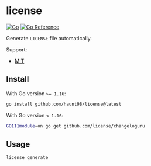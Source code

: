 # license

[![Go](https://github.com/haunt98/license/workflows/Go/badge.svg?branch=main)](https://github.com/haunt98/license/actions)
[![Go Reference](https://pkg.go.dev/badge/github.com/haunt98/license.svg)](https://pkg.go.dev/github.com/haunt98/license)

Generate `LICENSE` file automatically.

Support:

- [MIT](https://choosealicense.com/licenses/mit/)

## Install

With Go version `>= 1.16`:

```sh
go install github.com/haunt98/license@latest
```

With Go version `< 1.16`:

```sh
GO111module=on go get github.com/license/changeloguru
```

## Usage

```sh
license generate
```
